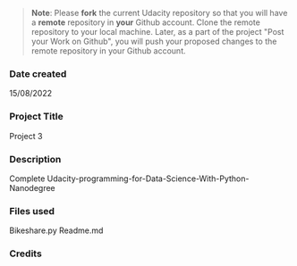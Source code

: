 >**Note**: Please **fork** the current Udacity repository so that you will have a **remote** repository in **your** Github account. Clone the remote repository to your local machine. Later, as a part of the project "Post your Work on Github", you will push your proposed changes to the remote repository in your Github account.

### Date created
15/08/2022

### Project Title
Project 3

### Description
Complete Udacity-programming-for-Data-Science-With-Python-Nanodegree

### Files used
Bikeshare.py 
Readme.md 

### Credits


